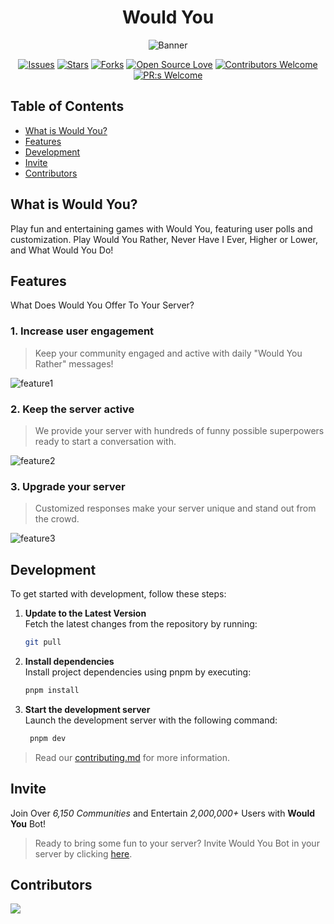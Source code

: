 <div align="center">
  
# Would You 
![Banner](https://github.com/jfmartinz/website/assets/129386460/bafa0d2c-4715-4b13-9d66-e7f4c537f009)
<br>

[![Issues](https://img.shields.io/github/issues/Would-You-Bot/website.svg?style=flat)](https://github.com/Would-You-Bot/website/issues)
[![Stars](https://img.shields.io/github/stars/Would-You-Bot/website.svg?style=flat)](https://github.com/Would-You-Bot/website/stars)
[![Forks](https://img.shields.io/github/forks/Would-You-Bot/website.svg?style=flat)](https://github.com/Would-You-Bot/website/forks)
[![Open Source Love](https://firstcontributions.github.io/open-source-badges/badges/open-source-v1/open-source.svg)](https://github.com/firstcontributions/open-source-badges)
[![Contributors Welcome](https://img.shields.io/badge/contributors-welcome-0b7cbd)](https://github.com/nikohoffren/fork-commit-merge/pulls)
[![PR:s Welcome](https://img.shields.io/badge/PR:s-welcome-0b7cbd)](https://github.com/nikohoffren/fork-commit-merge/pulls)


</div>


## Table of Contents

- [What is Would You?](#what-is-would-you)
- [Features](#features)
- [Development](#development)
- [Invite](#invite)
- [Contributors](#contributors)

## What is Would You?
Play fun and entertaining games with Would You, featuring user polls and customization. Play Would You Rather, Never Have I Ever, Higher or Lower, and What Would You Do!

## Features
What Does Would You Offer To Your Server?

### 1. Increase user engagement
   > Keep your community engaged and active with daily "Would You Rather" messages!

![feature1](https://github.com/jfmartinz/website/assets/129386460/509dcba2-4a29-46a9-952a-e2db0a03faf4)

### 2. Keep the server active
   > We provide your server with hundreds of funny possible superpowers ready to start a conversation with.
   
   ![feature2](https://github.com/jfmartinz/website/assets/129386460/356a8922-17c2-47a4-945c-71050ea350c9)

### 3. Upgrade your server
   > Customized responses make your server unique and stand out from the crowd.

   ![feature3](https://github.com/jfmartinz/website/assets/129386460/f6b3ee20-11e7-4d9d-a535-e8faa8a7117a)


## Development
To get started with development, follow these steps:

1. **Update to the Latest Version**<br>
   Fetch the latest changes from the repository by running:
   ```bash
   git pull
   ```
   
3. **Install dependencies**<br>
   Install project dependencies using pnpm by executing:
   ```bash
   pnpm install
   ```
4. **Start the development server**<br>
   Launch the development server with the following command:
   ```bash
    pnpm dev
   ```
> Read our [contributing.md](https://github.com/Would-You-Bot/website/blob/main/Contributing.md) for more information.

## Invite 

Join Over *6,150 Communities* and Entertain *2,000,000+* Users with **Would You** Bot!<br>

> Ready to bring some fun to your server? Invite Would You Bot in your server by clicking [here](https://discord.com/oauth2/authorize?client_id=981649513427111957&permissions=275415247936&scope=bot%20applications.commands).


## Contributors

<a href="https://github.com/Would-You-Bot/website/graphs/contributors">
  <img src="https://contrib.rocks/image?repo=Would-You-Bot/website" />
</a>
